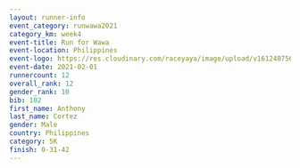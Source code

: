 ```yaml
--- 
layout: runner-info 
event_category: runwawa2021 
category_km: week4 
event-title: Run for Wawa 
event-location: Philippines 
event-logo: https://res.cloudinary.com/raceyaya/image/upload/v1612407562/logo/2021/i-ran-wawa-logo_syijlo.jpg 
event-date: 2021-02-01 
runnercount: 12
overall_rank: 12
gender_rank: 10
bib: 102
first_name: Anthony
last_name: Cortez
gender: Male
country: Philippines
category: 5K
finish: 0-31-42
--- 
```

